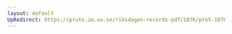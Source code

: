 ```yaml
---
layout: default
UpRedirect: https://pruto.im.uu.se/riksdagen-records-pdf/1876/prot-1876--fk--020/prot-1876--fk--020_050.pdf
---
```

